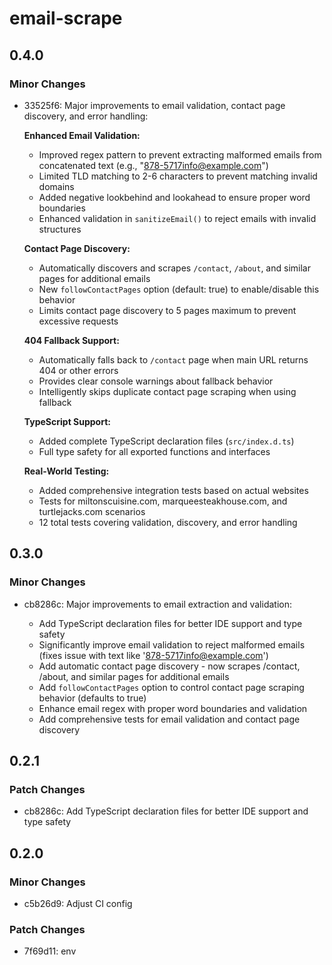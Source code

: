 # email-scrape

## 0.4.0

### Minor Changes

- 33525f6: Major improvements to email validation, contact page discovery, and error handling:

  **Enhanced Email Validation:**

  - Improved regex pattern to prevent extracting malformed emails from concatenated text (e.g., "878-5717info@example.com")
  - Limited TLD matching to 2-6 characters to prevent matching invalid domains
  - Added negative lookbehind and lookahead to ensure proper word boundaries
  - Enhanced validation in `sanitizeEmail()` to reject emails with invalid structures

  **Contact Page Discovery:**

  - Automatically discovers and scrapes `/contact`, `/about`, and similar pages for additional emails
  - New `followContactPages` option (default: true) to enable/disable this behavior
  - Limits contact page discovery to 5 pages maximum to prevent excessive requests

  **404 Fallback Support:**

  - Automatically falls back to `/contact` page when main URL returns 404 or other errors
  - Provides clear console warnings about fallback behavior
  - Intelligently skips duplicate contact page scraping when using fallback

  **TypeScript Support:**

  - Added complete TypeScript declaration files (`src/index.d.ts`)
  - Full type safety for all exported functions and interfaces

  **Real-World Testing:**

  - Added comprehensive integration tests based on actual websites
  - Tests for miltonscuisine.com, marqueesteakhouse.com, and turtlejacks.com scenarios
  - 12 total tests covering validation, discovery, and error handling

## 0.3.0

### Minor Changes

- cb8286c: Major improvements to email extraction and validation:

  - Add TypeScript declaration files for better IDE support and type safety
  - Significantly improve email validation to reject malformed emails (fixes issue with text like '878-5717info@example.com')
  - Add automatic contact page discovery - now scrapes /contact, /about, and similar pages for additional emails
  - Add `followContactPages` option to control contact page scraping behavior (defaults to true)
  - Enhance email regex with proper word boundaries and validation
  - Add comprehensive tests for email validation and contact page discovery

## 0.2.1

### Patch Changes

- cb8286c: Add TypeScript declaration files for better IDE support and type safety

## 0.2.0

### Minor Changes

- c5b26d9: Adjust CI config

### Patch Changes

- 7f69d11: env
